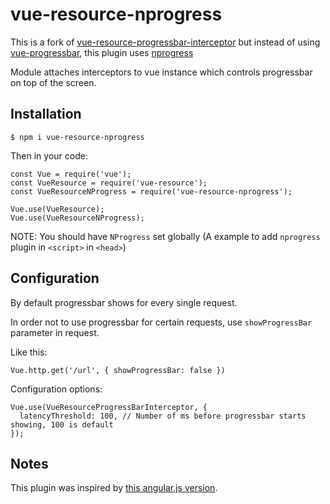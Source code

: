 # vue-resource-nprogress

This is a fork of [vue-resource-progressbar-interceptor](https://github.com/staskjs/vue-resource-progressbar-interceptor) but instead of using [vue-progressbar](https://github.com/hilongjw/vue-progressbar), this plugin uses [nprogress](https://github.com/rstacruz/nprogress)

Module attaches interceptors to vue instance which controls progressbar on top of the screen.

## Installation

    $ npm i vue-resource-nprogress

Then in your code:

    const Vue = require('vue');
    const VueResource = require('vue-resource');
    const VueResourceNProgress = require('vue-resource-nprogress');

    Vue.use(VueResource);
    Vue.use(VueResourceNProgress);


NOTE: You should have `NProgress` set globally (A example to add `nprogress` plugin in `<script>` in `<head>`)

## Configuration

By default progressbar shows for every single request.

In order not to use progressbar for certain requests, use `showProgressBar` parameter in request.

Like this:

    Vue.http.get('/url', { showProgressBar: false })

Configuration options:

    Vue.use(VueResourceProgressBarInterceptor, {
      latencyThreshold: 100, // Number of ms before progressbar starts showing, 100 is default
    });

## Notes

This plugin was inspired by [this angular.js version](https://github.com/chieffancypants/angular-loading-bar).
